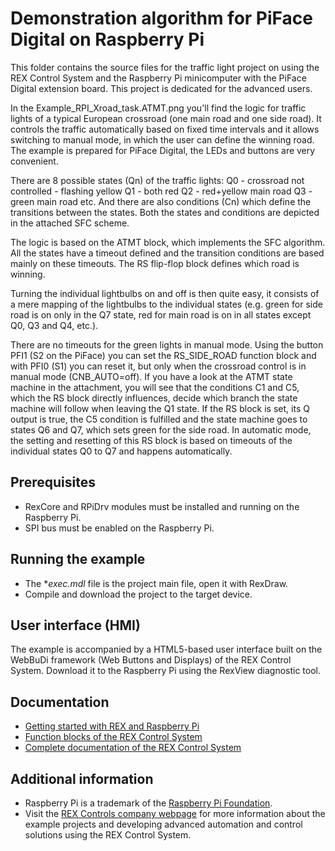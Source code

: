 ﻿Demonstration algorithm for PiFace Digital on Raspberry Pi 
==========================================================

This folder contains the source files for the traffic light project on using the 
REX Control System and the Raspberry Pi minicomputer with 
the PiFace Digital extension board. This project is dedicated for the advanced users.

In the Example_RPI_Xroad_task.ATMT.png you'll find the logic for traffic lights of a typical
European crossroad (one main road and one side road). It controls the
traffic automatically based on fixed time intervals and it allows
switching to manual mode, in which the user can define the winning road.
The example is prepared for PiFace Digital, the LEDs and buttons are
very convenient.
 
There are 8 possible states (Qn) of the traffic lights:
Q0 - crossroad not controlled - flashing yellow
Q1 - both red
Q2 - red+yellow main road
Q3 - green main road
etc.
And there are also conditions (Cn) which define the transitions between
the states. Both the states and conditions are depicted in the attached
SFC scheme.
 
The logic is based on the ATMT block, which implements the SFC
algorithm. All the states have a timeout defined and the transition
conditions are based mainly on these timeouts. The RS flip-flop block
defines which road is winning.
 
Turning the individual lightbulbs on and off is then quite easy, it
consists of a mere mapping of the lightbulbs to the individual states
(e.g. green for side road is on only in the Q7 state, red for main road
is on in all states except Q0, Q3 and Q4, etc.).
 
There are no timeouts for the green lights in manual mode.
Using the button PFI1 (S2 on the PiFace) you can set the RS_SIDE_ROAD function block and with PFI0 (S1) you can reset it, but only when the crossroad control is in manual mode (CNB_AUTO=off).
If you have a look at the ATMT state machine in the attachment, you will see that the conditions C1 and C5, which the RS block directly influences, decide which branch the state machine will follow when leaving the Q1 state. If the RS block is set, its Q output is true, the C5 condition is fulfilled and the state machine goes to states Q6 and Q7, which sets green for the side road.
In automatic mode, the setting and resetting of this RS block is based on timeouts of the individual states Q0 to Q7 and happens automatically.

## Prerequisites ##

- RexCore and RPiDrv modules must be installed and running on the Raspberry Pi.
- SPI bus must be enabled on the Raspberry Pi.

## Running the example ##

- The **exec.mdl* file is the project main file, open it with RexDraw.
- Compile and download the project to the target device.

## User interface (HMI) ##
The example is accompanied by a HTML5-based user interface built on the WebBuDi 
framework (Web Buttons and Displays) of the REX Control System. Download it to 
the Raspberry Pi using the RexView diagnostic tool.

## Documentation ##

- [Getting started with REX and Raspberry Pi](https://www.rexcontrols.com/media/2.50.1/doc/ENGLISH/MANUALS/RexGettingStarted/RexGettingStarted_RasPi_ENG.html)
- [Function blocks of the REX Control System](https://www.rexcontrols.com/media/2.50.1/doc/ENGLISH/MANUALS/BRef/BRef_ENG.html)
- [Complete documentation of the REX Control System](http://www.rexcontrols.com/documentation-and-support)

## Additional information ##

- Raspberry Pi is a trademark of the [Raspberry Pi Foundation](http://www.raspberrypi.org).
- Visit the [REX Controls company webpage](http://www.rexcontrols.com) 
for more information about the example projects and developing advanced 
automation and control solutions using the REX Control System.